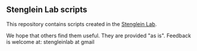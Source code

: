 ## Stenglein Lab scripts
This repository contains scripts created in the [Stenglein Lab](http://stengleinlab.org).

We hope that others find them useful.  They are provided "as is".  Feedback is welcome at: stengleinlab at gmail
